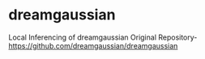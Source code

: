 # dreamgaussian

Local Inferencing of dreamgaussian
Original Repository- https://github.com/dreamgaussian/dreamgaussian
